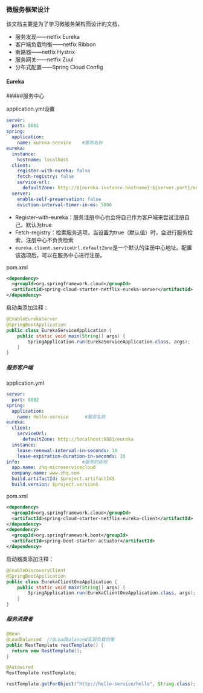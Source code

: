 ### 微服务框架设计

该文档主要是为了学习微服务架构而设计的文档，

- 服务发现——netfix Eureka
- 客户端负载均衡——netfix Ribbon
- 断路器——netfix Hystrix
- 服务网关——netfix Zuul
- 分布式配置——Spring Cloud Config

#### Eureka

#####服务中心

application.yml设置

~~~yml
server:
  port: 8081
spring:
  application:
    name: eureka-service    #服务名称
eureka:
  instance:
    hostname: localhost
  client:
    register-with-eureka: false
    fetch-registry: false
    service-url:
      defaultZone: http://${eureka.instance.hostname}:${server.port}/eureka/
  server:
    enable-self-preservation: false
    eviction-interval-timer-in-ms: 5000
~~~

- Register-with-eureka：服务注册中心也会将自己作为客户端来尝试注册自己，默认为true
- Fetch-registry：检索服务选项，当设置为true（默认值）时，会进行服务检索，注册中心不负责检索
- `eureka.client.serviceUrl.defaultZone`是一个默认的注册中心地址。配置该选项后，可以在服务中心进行注册。

pom.xml

~~~xml
<dependency>
  <groupId>org.springframework.cloud</groupId>
  <artifactId>spring-cloud-starter-netflix-eureka-server</artifactId>
</dependency>
~~~

启动类添加注释：

~~~~java
@EnableEurekaServer
@SpringBootApplication
public class EurekaServiceApplication {
    public static void main(String[] args) {
        SpringApplication.run(EurekaServiceApplication.class, args);
    }
}
~~~~

##### 服务客户端

application.yml

~~~yml
server:
  port: 8082
spring:
  application:
    name: hello-service      #服务名称
eureka:
  client:
    serviceUrl:
      defaultZone: http://localhost:8081/eureka
  instance:
    lease-renewal-interval-in-seconds: 10
    lease-expiration-duration-in-seconds: 20
info:                       #服务的说明
  app.name: zhq-microservicecloud
  company.name: www.zhq.com
  build.artifactId: $project.artifactId$
  build.version: $project.version$
~~~

pom.xml

~~~xml
<dependency>
  <groupId>org.springframework.cloud</groupId>
  <artifactId>spring-cloud-starter-netflix-eureka-client</artifactId>
</dependency>
<dependency>
  <groupId>org.springframework.boot</groupId>
  <artifactId>spring-boot-starter-actuator</artifactId>
</dependency>
~~~

启动器类添加注释：

~~~java
@EnableDiscoveryClient
@SpringBootApplication
public class EurekaClientOneApplication {
    public static void main(String[] args) {
        SpringApplication.run(EurekaClientOneApplication.class, args);
    }
}
~~~

##### 服务消费者

~~~java
@Bean
@LoadBalanced  //@LoadBalanced实现负载均衡
public RestTemplate restTemplate() {
  return new RestTemplate();
}
~~~

~~~java
@Autowired
RestTemplate restTemplate;

restTemplate.getForObject("http://hello-service/hello", String.class);
~~~

